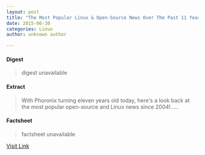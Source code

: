 ```yaml
---
layout: post
title: "The Most Popular Linux & Open-Source News Over The Past 11 Years"
date: 2015-06-30
categories: Linux
author: unknown author

---
```



#### Digest
>digest unavailable

#### Extract
>With Phoronix turning eleven years old today, here's a look back at the most popular open-source and Linux news since 2004!.....

#### Factsheet
>factsheet unavailable

[Visit Link](http://www.phoronix.com/scan.php?page=news_item&px=Phoronix-11-Popularity)



